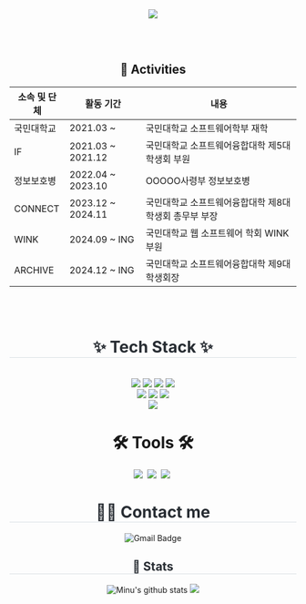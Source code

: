 <div align= "center">
    <img src="https://capsule-render.vercel.app/api?type=wave&color=0:fad0c4,100:0ffd1f&height=120&text=I'm%20Minu,%20@xxminuxx_&animation=fadeIn&fontColor=0ccfe9&fontSize=60" />
</div>

<br/><br/>

<div align="center">

## 🧩 Activities

| 소속 및 단체 | 활동 기간 | 내용 |
|--------------|------------|------|
| 국민대학교 | 2021.03 ~ | 국민대학교 소프트웨어학부 재학 |
| IF | 2021.03 ~ 2021.12 | 국민대학교 소프트웨어융합대학 제5대 학생회 부원 |
| 정보보호병 | 2022.04 ~ 2023.10 | OOOOO사령부 정보보호병 |
| CONNECT | 2023.12 ~ 2024.11 | 국민대학교 소프트웨어융합대학 제8대 학생회 총무부 부장 |
| WINK | 2024.09 ~ ING | 국민대학교 웹 소프트웨어 학회 WINK 부원 |
| ARCHIVE | 2024.12 ~ ING | 국민대학교 소프트웨어융합대학 제9대 학생회장 |
</div>


<br/><br/>



<div align= "center">
    <h1 style="border-bottom: 1px solid #d8dee4; color: #282d33;"> ✨ Tech Stack ✨ </h1> 
    <br> 
    <div style="margin: 0 auto; text-align: center;" align="center"> 
        <img src="https://img.shields.io/badge/Python-3776AB?style=for-the-badge&logo=Python&logoColor=white">
        <img src="https://img.shields.io/badge/java-%23ED8B00.svg?style=for-the-badge&logo=openjdk&logoColor=white">
        <img src="https://img.shields.io/badge/C++-00599C?style=for-the-badge&logo=C%2B%2B&logoColor=white">
        <img src="https://img.shields.io/badge/pandas-%23150458.svg?style=for-the-badge&logo=pandas&logoColor=white">
 <br>
        <img src="https://img.shields.io/badge/Spring-6DB33F?style=for-the-badge&logo=Spring&logoColor=white">
        <img src="https://img.shields.io/badge/Node.js-339933?style=for-the-badge&logo=Node.js&logoColor=white">
        <img src="https://img.shields.io/badge/express.js-%23404d59.svg?style=for-the-badge&logo=Express&logoColor=%2361DAFB">
        <br/>
        <img src="https://img.shields.io/badge/MySQL-4479A1?style=for-the-badge&logo=MySQL&logoColor=white">
    
<h1 align="center">🛠 Tools 🛠</h1>
<div align="center">
  <img src="https://img.shields.io/badge/git-F05033.svg?style=for-the-badge&logo=git&logoColor=white" />&nbsp
  <img src="https://img.shields.io/badge/github-181717.svg?style=for-the-badge&logo=github&logoColor=white" />&nbsp
  <img src="https://img.shields.io/badge/Notion-F3F3F3.svg?style=for-the-badge&logo=notion&logoColor=black" />&nbsp
</div>




<div align= "center">
    <h1 style="border-bottom: 1px solid #d8dee4; color: #282d33;"> 🧑‍💻 Contact me </h1> 
    <div align="center" style="display: flex; justify-content: center;">
    <a href="mailto:alsdn4956@kookmin.ac.kr" style="text-decoration: none;">
        <img src="https://img.shields.io/badge/Gmail-D14836?style=for-the-badge&logo=gmail&logoColor=white" alt="Gmail Badge"/>
    </a>
</div>
<div align= "center">
    <h2 style="border-bottom: 1px solid #d8dee4; color: #282d33;"> 🏅 Stats </h2>
    <div align="center">
        <img src="https://github-readme-stats.vercel.app/api?username=alsdn4956&show_icons=true&theme=one_dark_pro" alt="Minu's github stats" />
        <img src="https://github-readme-stats.vercel.app/api/top-langs/?username=alsdn4956&layout=compact&theme=one_dark_pro"/>
    </div>
</div>
